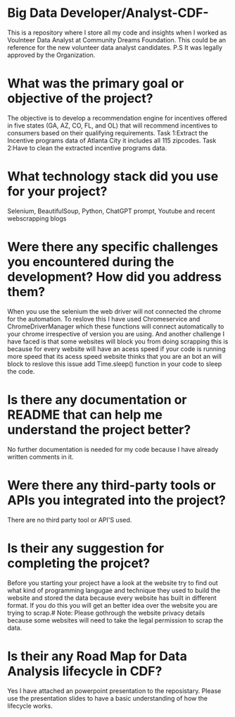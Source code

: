 # Big Data Developer/Analyst-CDF-
This is a repository where I store all my code and insights when I worked as Voulnteer Data Analyst at Community Dreams Foundation. This could be an reference for the new volunteer data analyst candidates. 
P.S It was legally approved by the Organization.
# What was the primary goal or objective of the project?
The objective is to develop a recommendation engine for incentives offered in five states (GA, AZ, CO, FL, and OL) that will recommend incentives to consumers based on their qualifying requirements.
Task 1:Extract the Incentive programs data of Atlanta City it includes all 115 zipcodes.
Task 2:Have to clean the extracted incentive programs data.
# What technology stack did you use for your project?
Selenium, BeautifulSoup, Python, ChatGPT prompt, Youtube and recent webscrapping blogs
# Were there any specific challenges you encountered during the development? How did you address them?
When you use the selenium the web driver will not connected the chrome for the automation. To reslove this I have used Chromeservice and ChromeDriverManager which these functions will connect automatically to your chrome irrespective of version you are using. And another challenge I have faced is that some websites will block you from doing scrapping this is because for every website will have an acess speed if your code is running more speed that its acess speed website thinks that you are an bot an will block to reslove this issue add Time.sleep() function in your code to sleep the code. 
# Is there any documentation or README that can help me understand the project better?
No further documentation is needed for my code because I have already written comments in it.
# Were there any third-party tools or APIs you integrated into the project?
There are no third party tool or API'S used.
# Is their any suggestion for completing the projcet?
Before you starting your project have a look at the website try to find out what kind of programming langugae and technique they used to build the website and stored the data because every website has built in different format. If you do this you will get an better idea over the website you are trying to scrap.# Note: Please gothrough the website privacy details because some websites will need to take the legal permission to scrap the data. 
# Is their any Road Map for Data Analysis lifecycle in CDF? 
Yes I have attached an powerpoint presentation to the reposistary. Please use the presentation slides to have a basic understanding of how the lifecycle works.
